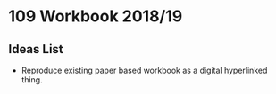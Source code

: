 # 109 Workbook 2018/19

## Ideas List

  + Reproduce existing paper based workbook as a digital hyperlinked thing.
